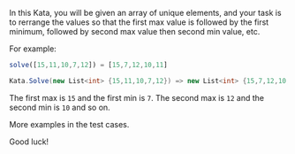 In this Kata, you will be given an array of unique elements, and your task is to rerrange the values so that the first max value is followed by the first minimum, followed by second max value then second min value, etc. 

For example:
```javascript
solve([15,11,10,7,12]) = [15,7,12,10,11]
```
```csharp
Kata.Solve(new List<int> {15,11,10,7,12}) => new List<int> {15,7,12,10,11}
```
The first max is `15` and the first min is `7`. The second max is `12` and the second min is `10` and so on. 

More examples in the test cases. 

Good luck!

